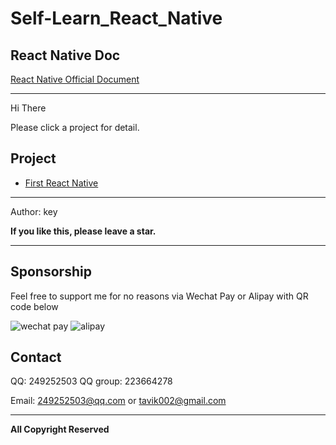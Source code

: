 # Self-Learn_React_Native

## React Native Doc
[React Native Official Document](https://facebook.github.io/react-native/docs/getting-started.html)



-----

Hi There

Please click a project for detail. 




## Project 
* [First React Native](https://github.com/tavik000/Self-Learn_React_Native/tree/master/First_React_Native)

-----
Author: key





**If you like this, please leave a star.**

-----

## Sponsorship
Feel free to support me for no reasons via Wechat Pay or Alipay with QR code below



![wechat pay](https://github.com/tavik000/Hero_Race/raw/master/Screenshots/wechatpay.png)
![alipay](https://github.com/tavik000/Hero_Race/raw/master/Screenshots/alipay.jpg)




## Contact

QQ: 249252503 
QQ group: 223664278

Email: 249252503@qq.com 
or     tavik002@gmail.com

-----

**All Copyright Reserved**
